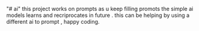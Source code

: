 "# ai" 
this project works on prompts as u keep filling promots the simple ai models learns and recriprocates in future . 
this can be helping by using a different ai to prompt ,
happy coding.
